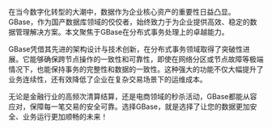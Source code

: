 在当今数字化转型的大潮中，数据作为企业核心资产的重要性日益凸显。GBase，作为国产数据库领域的佼佼者，始终致力于为企业提供高效、稳定的数据管理解决方案。本文聚焦于GBase在分布式事务处理上的卓越能力。

GBase凭借其先进的架构设计与技术创新，在分布式事务领域取得了突破性进展。它能够确保跨节点操作的一致性和可靠性，即使在网络分区或节点故障等极端情况下，也能保持事务的完整性和数据的一致性。这种强大的功能不仅大幅提升了业务连续性，还有效降低了企业在复杂交易场景下的运维成本。

无论是金融行业的高频次清算结算，还是电商领域的秒杀活动，GBase都能从容应对，保障每一笔交易的安全可靠。选择GBase，就是选择了让您的数据更加安全、业务运行更加顺畅的未来！
